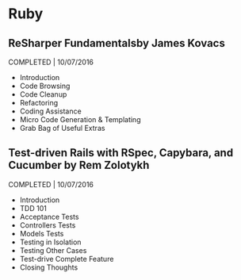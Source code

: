 # Ruby

## ReSharper Fundamentalsby James Kovacs
COMPLETED | 10/07/2016

- Introduction
- Code Browsing
- Code Cleanup
- Refactoring
- Coding Assistance
- Micro Code Generation & Templating
- Grab Bag of Useful Extras

## Test-driven Rails with RSpec, Capybara, and Cucumber by Rem Zolotykh
COMPLETED | 10/07/2016

- Introduction
- TDD 101
- Acceptance Tests
- Controllers Tests
- Models Tests
- Testing in Isolation
- Testing Other Cases
- Test-drive Complete Feature
- Closing Thoughts
